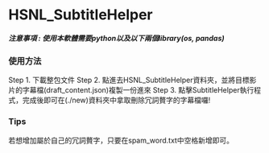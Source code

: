 # HSNL_SubtitleHelper

***注意事項 : 使用本軟體需要python以及以下兩個library(os, pandas)***
### 使用方法
Step 1. 下載整包文件
Step 2. 點進去HSNL_SubtitleHelper資料夾，並將目標影片的字幕檔(draft_content.json)複製一份進來
Step 3. 點擊SubtitleHelper執行程式，完成後即可在(./new)資料夾中拿取刪除冗詞贅字的字幕檔囉!

### Tips
若想增加屬於自己的冗詞贅字，只要在spam_word.txt中空格新增即可。
